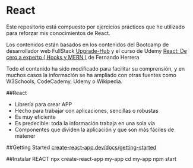 # React

Este repositorio está compuesto por ejercicios prácticos que he utilizado para reforzar mis conocimientos de React.

Los contenidos están basados en los contenidos del Bootcamp de desarrollador web FullStack [Upgrade-Hub](https://pro.upgrade-hub.com/) y el curso de Udemy [React: De cero a experto ( Hooks y MERN )](https://www.udemy.com/course/react-cero-experto/) de Fernando Herrera

Todo el contenido ha sido modificado para facilitar su comprensión, y en muchos casos la información se ha ampliado con otras fuentes como W3Schools, CodeCademy, Udemy o Wikipedia.




##React

* Librería para crear APP
* Hecho para trabajar con aplicaciones, sencillas o robustas
* Es muy eficiente
* Es predecible: toda la información trabaja en una sola vía
* Componentes que dividen la aplicación y que son más fáciles de matener

##Getting Started
[create-react-app.dev/docs/getting-started](https://create-react-app.dev/docs/getting-started/)

##Instalar REACT
npx create-react-app my-app
cd my-app
npm start



